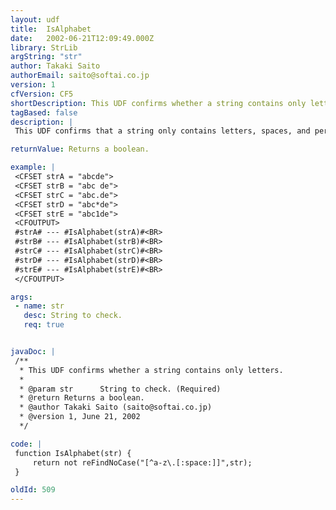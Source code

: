 ```yaml
---
layout: udf
title:  IsAlphabet
date:   2002-06-21T12:09:49.000Z
library: StrLib
argString: "str"
author: Takaki Saito
authorEmail: saito@softai.co.jp
version: 1
cfVersion: CF5
shortDescription: This UDF confirms whether a string contains only letters.
tagBased: false
description: |
 This UDF confirms that a string only contains letters, spaces, and periods.

returnValue: Returns a boolean.

example: |
 <CFSET strA = "abcde">
 <CFSET strB = "abc de">
 <CFSET strC = "abc.de">
 <CFSET strD = "abc*de">
 <CFSET strE = "abc1de">
 <CFOUTPUT>
 #strA# --- #IsAlphabet(strA)#<BR>
 #strB# --- #IsAlphabet(strB)#<BR>
 #strC# --- #IsAlphabet(strC)#<BR>
 #strD# --- #IsAlphabet(strD)#<BR>
 #strE# --- #IsAlphabet(strE)#<BR>
 </CFOUTPUT>

args:
 - name: str
   desc: String to check.
   req: true


javaDoc: |
 /**
  * This UDF confirms whether a string contains only letters.
  * 
  * @param str      String to check. (Required)
  * @return Returns a boolean. 
  * @author Takaki Saito (saito@softai.co.jp) 
  * @version 1, June 21, 2002 
  */

code: |
 function IsAlphabet(str) {
     return not reFindNoCase("[^a-z\.[:space:]]",str);
 }

oldId: 509
---
```


